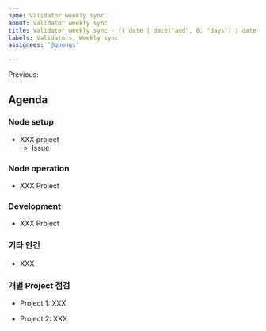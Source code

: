 ```yaml
---
name: Validator weekly sync
about: Validator weekly sync
title: Validator weekly sync - {{ date | date("add", 8, "days") | date('YYYY-MM-DD') }}
labels: Validators, Weekly sync
assignees: '@gnongs'

---
```


Previous: <previous weekly sync>

## Agenda

### Node setup
- XXX project
    - Issue


### Node operation

- XXX Project

### Development
- XXX Project

### 기타 안건

- XXX

### 개별 Project 점검
- Project 1: XXX


- Project 2: XXX

